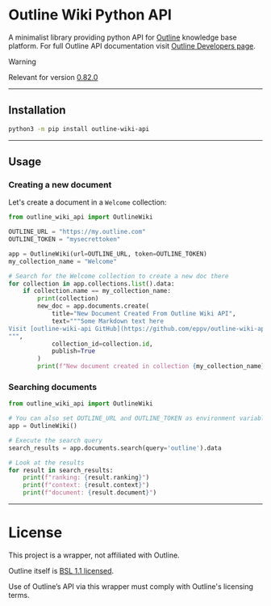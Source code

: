 # Outline Wiki Python API

A minimalist library providing python API for [Outline](https://www.getoutline.com) knowledge base platform.
For full Outline API documentation visit [Outline Developers page](https://www.getoutline.com/developers).

> [!WARNING]
> Relevant for version [0.82.0](https://github.com/outline/outline/releases/tag/v0.82.0)

---
## Installation

```bash
python3 -m pip install outline-wiki-api
```

---

## Usage

### Creating a new document

Let's create a document in a `Welcome` collection:
```python
from outline_wiki_api import OutlineWiki

OUTLINE_URL = "https://my.outline.com"
OUTLINE_TOKEN = "mysecrettoken"

app = OutlineWiki(url=OUTLINE_URL, token=OUTLINE_TOKEN)
my_collection_name = "Welcome"

# Search for the Welcome collection to create a new doc there
for collection in app.collections.list().data:
    if collection.name == my_collection_name:
        print(collection)
        new_doc = app.documents.create(
            title="New Document Created From Outline Wiki API",
            text="""Some Markdown text here
Visit [outline-wiki-api GitHub](https://github.com/eppv/outline-wiki-api)
""",
            collection_id=collection.id,
            publish=True
        )
        print(f"New document created in collection {my_collection_name}:\n{new_doc}")
```

### Searching documents

```python
from outline_wiki_api import OutlineWiki

# You can also set OUTLINE_URL and OUTLINE_TOKEN as environment variables
app = OutlineWiki()

# Execute the search query
search_results = app.documents.search(query='outline').data

# Look at the results
for result in search_results:
    print(f"ranking: {result.ranking}")
    print(f"context: {result.context}")
    print(f"document: {result.document}")
```

---

# License

This project is a wrapper, not affiliated with Outline.

Outline itself is [BSL 1.1 licensed](https://github.com/outline/outline/blob/main/LICENSE).

Use of Outline’s API via this wrapper must comply with Outline's licensing terms.
